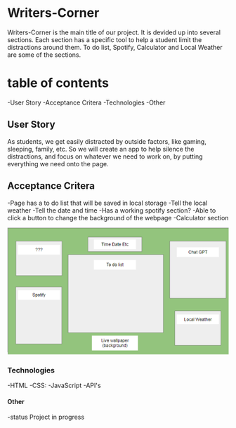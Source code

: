 # Writers-Corner
Writers-Corner is the main title of our project. It is devided up into several sections.  Each section has a specific tool to help a student limit the distractions around them.  To do list, Spotify, Calculator and Local Weather are some of the sections.  
  
# table of contents
-User Story
-Acceptance Critera
-Technologies
-Other

## User Story
As students, we get easily distracted by outside factors, like gaming, sleeping, family, etc. So we will create an app to help silence the distractions, and focus on whatever we need to work on, by putting everything we need onto the page.

## Acceptance Critera
-Page has a to do list that will be saved in local storage
-Tell the local weather
-Tell the date and time
-Has a working spotify section?
-Able to click a button to change the background of the webpage
-Calculator section

![Layout Plan](assets/Images/image.png)

### Technologies
-HTML
-CSS: 
-JavaScript
-API's 


#### Other
-status
Project in progress